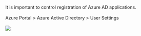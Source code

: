 It is important to control registration of Azure AD applications. <br><br>
Azure Portal > Azure Active Directory > User Settings <br><br>
<img src="../../../images/o365security/restrict-user-settings-01.png"></img>
